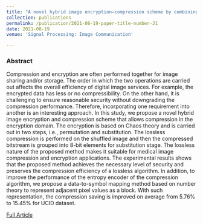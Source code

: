 ```yaml
---
title: "A novel hybrid image encryption–compression scheme by combining chaos theory and number theory"
collection: publications
permalink: /publication/2021-08-19-paper-title-number-J1
date: 2021-08-19
venue: 'Signal Processing: Image Communication'

---
```

<h3>Abstract</h3>
<p>Compression and encryption are often performed together for image sharing and/or storage. The order in which the two operations are 
carried out affects the overall efficiency of digital image services. For example, the encrypted data has less or no compressibility. 
On the other hand, it is challenging to ensure reasonable security without downgrading the compression performance. Therefore,
 incorporating one requirement into another is an interesting approach. In this study, we propose a novel hybrid image encryption 
 and compression scheme that allows compression in the encryption domain. The encryption is based on Chaos theory and is carried 
 out in two steps, i.e., permutation and substitution. The lossless compression is performed on the shuffled image and then the 
 compressed bitstream is grouped into 8-bit elements for substitution stage. The lossless nature of the proposed method makes it 
 suitable for medical image compression and encryption applications. The experimental results shows that the proposed method achieves 
 the necessary level of security and preserves the compression efficiency of a lossless algorithm. In addition, to improve the 
 performance of the entropy encoder of the compression algorithm, we propose a data-to-symbol mapping method based on number theory 
 to represent adjacent pixel values as a block. With such representation, the compression saving is improved on average from 5.76% to 
 15.45% for UCID dataset.</p>

[Full Article](https://www.sciencedirect.com/science/article/abs/pii/S0923596521001983)